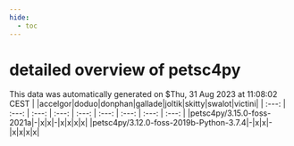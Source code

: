 ```yaml
---
hide:
  - toc
---
```


detailed overview of petsc4py
=============================


This data was automatically generated on $Thu, 31 Aug 2023 at 11:08:02 CEST
| |accelgor|doduo|donphan|gallade|joltik|skitty|swalot|victini|
| :---: | :---: | :---: | :---: | :---: | :---: | :---: | :---: | :---: |
|petsc4py/3.15.0-foss-2021a|-|x|x|-|x|x|x|x|
|petsc4py/3.12.0-foss-2019b-Python-3.7.4|-|x|x|-|x|x|x|x|
